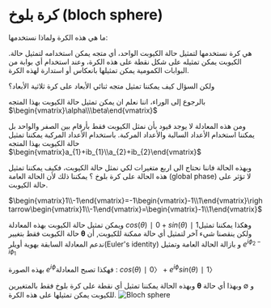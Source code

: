 # كرة بلوخ (bloch sphere)



 ما هي هذه الكرة ولماذا نستخدمها:

.هي كرة نستخدمها لتمثيل حالة الكيوبت الواحد، أي متجه يمكن استخدامه لتمثيل حالة الكيوبت يمكن تمثيله على شكل نقطة على هذه الكرة، وعند استخدام أي بوابة من البوابات الكمومية يمكن تمثيلها بانعكاس أو استدارة لهذه الكرة.


ولكن السؤال كيف يمكننا تمثيل متجه ثنائي الأبعاد على كرة ثلاثية الأبعاد؟

بالرجوع إلى الوراء، اننا نعلم ان يمكن تمثيل حالة الكيوبت بهذا 
المتجه
$\begin{vmatrix}\alpha\\\beta\end{vmatrix}$ 

ومن هذه المعادلة لا يوجد قيود بأن نمثل الكيوبت فقط بأرقام بين الصفر والواحد  بل يمكننا استخدام الأعداد السالبة والأعداد المركبة.
باستخدام الأعداد المركبة يمكننا تمثيل حالة الكيوبت بهذا 
المتجه
$\begin{vmatrix}a_{1}+ib_{1}\\a_{2}+ib_{2}\end{vmatrix}$ 

وبهذه الحالة فاننا نحتاج الى اربع متغيرات لكي نمثل حالة الكيوبت، فكيف يمكننا تمثيل هذه الحالة على كرة بلوخ ؟
يمكننا ذلك لأن الحالة العامة (global phase) لا تؤثر على حالة الكيوبت.<!-- 3 -->

$\begin{vmatrix}1\\-1\end{vmatrix}=-1\begin{vmatrix}-1\\1\end{vmatrix}\rightarrow\begin{vmatrix}1\\-1\end{vmatrix}=\begin{vmatrix}-1\\1\end{vmatrix}$

ويمكن تمثيل حالة الكيوبت بهذه المعادلة <!-- 4 --> $cos(\theta)∣0+sin(\theta )∣1$وهكذا يمكننا تمثيل حالة الكيوبت فقط بتغيير 𝛉 ولكن ينقصنا شيء آخر لتمثيل أي حالة ممكنة للكيوبت, أن ندعم المعادلة السابقة بهوية أويلر(Euler's identity) و بازالة الحالة العامة وتمثيل $e^{i\phi_{2}-i\phi_{1}}$<!-- 5 -->


بهذه الصورة <!-- 6 --> $e^{i\phi }$فهكذا تصبح المعادلة :
$cos(\theta)∣0〉+e^{i\phi}sin(\theta)∣1〉$
                                 <!-- 7 -->
                                                                                                                  
                                                                                                                  
وبهذه الحالة يمكننا تمثيل أي نقطة على كرة بلوخ فقط بالمتغيرين 𝛉 و ∅ وبهذا أي حالة للكيوبت يمكن تمثيلها على هذه الكرة.
 ![Bloch sphere](~/images/Bloch_sphere.png)
